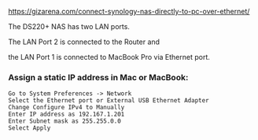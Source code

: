 https://gizarena.com/connect-synology-nas-directly-to-pc-over-ethernet/


 The DS220+ NAS has two LAN ports. 
 
 The LAN Port 2 is connected to the Router and
 
 the LAN Port 1 is connected to MacBook Pro via Ethernet port.

### Assign a static IP address in Mac or MacBook:
```
Go to System Preferences -> Network
Select the Ethernet port or External USB Ethernet Adapter
Change Configure IPv4 to Manually
Enter IP address as 192.167.1.201
Enter Subnet mask as 255.255.0.0
Select Apply
```
